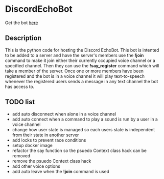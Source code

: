 # DiscordEchoBot
Get the bot [here](https://discord.com/oauth2/authorize?client_id=1383542849362202746)
## Description
This is the python code for hosting the Discord EchoBot. This bot is intented to be added to a server and have the server's members use the __!join__ command to make it join either their currently occupied voice channel or a specified channel. Then they can use the __!say_register__ command which will take a member of the server. Once one or more members have been registered and the bot is in a voice channel it will play text-to-speech whenever the registered users sends a message in any text channel the bot has access to.
## TODO list
+ add auto disconnect when alone in a voice channel
+ add auto connect when a command to play a sound is run by a user in a voice channel
+ change how user state is managed so each users state is independent from their state in another server 
+ add locks to prevent race conditions
+ setup docker image
+ refactor the say function so the psuedo Context class hack can be removed
+ remove the psuedo Context class hack
+ add other voice options
+ add auto leave when the __!join__ command is used

